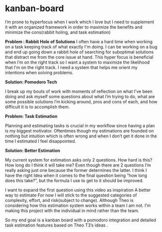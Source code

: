# kanban-board
I’m prone to hyperfocus when I work which I love but I need to supplement it with an organized framework in order to maximize the benefits and minimize the cons(rabbit holing, and task estimation)

**Problem : Rabbit Hole of Solutions**
I often have a hard time when working on a task keeping track of what exactly I'm doing. I can be working on a bug and end up going down a rabbit hole of searching for suboptimal solutions that distract me from the core issue at hand. This hyper focus is beneficial when I’m on the right track so I want a system to maximize the likelihood that I'm on the right track.  I need a system that helps me orient my intentions when solving problems. 

**Solution: Pomodoro Tech**

I break up my bouts of work with moments of reflection on what I've been doing and ask myself some questions about what I’m trying to do, what are some possible solutions I’m kicking around, pros and cons of each, and how difficult it is to accomplish them. 

**Problem: Task Estimation**

Planning and estimating tasks is crucial in my workflow since having a plan is my biggest motivator. Oftentimes though my estimations are founded on nothing but intuition which is often wrong and when I don’t get it done in the time I estimated I feel disappointed.

**Solution: Better Estimation**

My current system for estimation asks only 2 questions. How hard is this? How long do I think it will take me? Even though there are 2 questions I’m really asking just one because the former determines the latter. I think I have the right Idea when it comes to the final question being “how long does this take?”, but the formula I use to get to it should be improved.

I want to expand the first question using this video as inspiration A better way to estimate
For now I will stick to the suggested categories of complexity, effort, and risk(subject to change). Although Theo is considering how this estimation system works within a team I am not. I’m making this project with the individual in mind rather than the team. 

So my end goal is a kanban board with a pomodoro integration and detailed task estimation features based on Theo T3’s ideas . 
